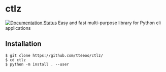 # ctlz
[![Documentation Status](https://readthedocs.org/projects/ctlz/badge/?version=latest)](https://ctlz.readthedocs.io/en/latest/?badge=latest)
Easy and fast multi-purpose library for Python cli applications

## Installation

```
$ git clone https://github.com/tteeoo/ctlz/
$ cd ctlz
$ python -m install . --user
```